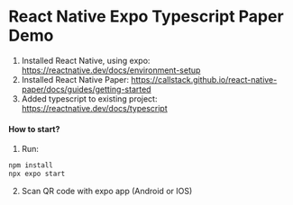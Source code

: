 # React Native Expo Typescript Paper Demo

1. Installed React Native, using expo: https://reactnative.dev/docs/environment-setup
2. Installed React Native Paper: https://callstack.github.io/react-native-paper/docs/guides/getting-started
3. Added typescript to existing project: https://reactnative.dev/docs/typescript

#### How to start?

1. Run:

```bash
npm install
npx expo start
```

2. Scan QR code with expo app (Android or IOS)

